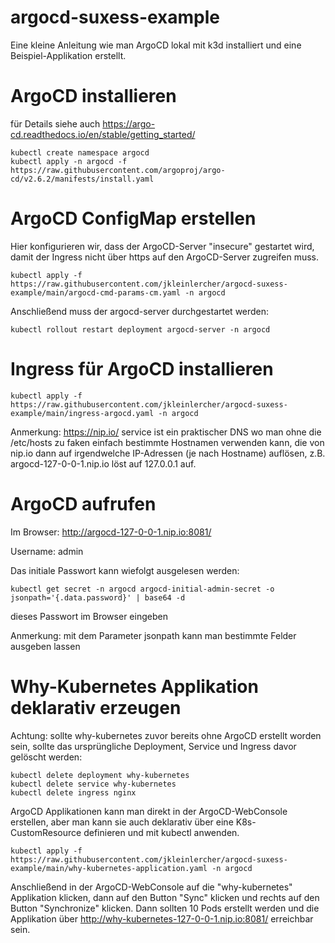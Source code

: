 # argocd-suxess-example

Eine kleine Anleitung wie man ArgoCD lokal mit k3d installiert und eine Beispiel-Applikation erstellt.

# ArgoCD installieren

für Details siehe auch https://argo-cd.readthedocs.io/en/stable/getting_started/

```
kubectl create namespace argocd
kubectl apply -n argocd -f https://raw.githubusercontent.com/argoproj/argo-cd/v2.6.2/manifests/install.yaml
```
# ArgoCD ConfigMap erstellen

Hier konfigurieren wir, dass der ArgoCD-Server "insecure" gestartet wird, damit der Ingress nicht über https auf den ArgoCD-Server zugreifen muss.

```
kubectl apply -f https://raw.githubusercontent.com/jkleinlercher/argocd-suxess-example/main/argocd-cmd-params-cm.yaml -n argocd
```
Anschließend muss der argocd-server durchgestartet werden:
```
kubectl rollout restart deployment argocd-server -n argocd
```
# Ingress für ArgoCD installieren
``` 
kubectl apply -f https://raw.githubusercontent.com/jkleinlercher/argocd-suxess-example/main/ingress-argocd.yaml -n argocd
```

Anmerkung:
https://nip.io/ service ist ein praktischer DNS wo man ohne die /etc/hosts zu faken einfach bestimmte Hostnamen verwenden kann, die von nip.io dann auf irgendwelche IP-Adressen (je nach Hostname) auflösen, z.B. argocd-127-0-0-1.nip.io löst auf 127.0.0.1 auf.

# ArgoCD aufrufen

Im Browser: http://argocd-127-0-0-1.nip.io:8081/

Username: admin

Das initiale Passwort kann wiefolgt ausgelesen werden: 

```
kubectl get secret -n argocd argocd-initial-admin-secret -o jsonpath='{.data.password}' | base64 -d
```
dieses Passwort im Browser eingeben

Anmerkung: mit dem Parameter jsonpath kann man bestimmte Felder ausgeben lassen


# Why-Kubernetes Applikation deklarativ erzeugen

Achtung: sollte why-kubernetes zuvor bereits ohne ArgoCD erstellt worden sein, sollte das ursprüngliche Deployment, Service und Ingress davor gelöscht werden:

```
kubectl delete deployment why-kubernetes
kubectl delete service why-kubernetes
kubectl delete ingress nginx
```

ArgoCD Applikationen kann man direkt in der ArgoCD-WebConsole erstellen, aber man kann sie auch deklarativ über eine K8s-CustomResource definieren und mit kubectl anwenden.

```
kubectl apply -f https://raw.githubusercontent.com/jkleinlercher/argocd-suxess-example/main/why-kubernetes-application.yaml -n argocd
```

Anschließend in der ArgoCD-WebConsole auf die "why-kubernetes" Applikation klicken, dann auf den Button "Sync" klicken und rechts auf den Button "Synchronize" klicken.
Dann sollten 10 Pods erstellt werden und die Applikation über http://why-kubernetes-127-0-0-1.nip.io:8081/ erreichbar sein.

